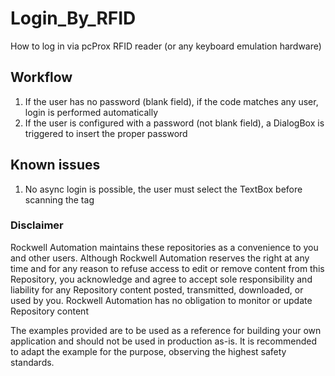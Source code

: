 # Login_By_RFID
How to log in via pcProx RFID reader (or any keyboard emulation hardware)

## Workflow
1. If the user has no password (blank field), if the code matches any user, login is performed automatically
2. If the user is configured with a password (not blank field), a DialogBox is triggered to insert the proper password

## Known issues
1. No async login is possible, the user must select the TextBox before scanning the tag

### Disclaimer

Rockwell Automation maintains these repositories as a convenience to you and other users. Although Rockwell Automation reserves the right at any time and for any reason to refuse access to edit or remove content from this Repository, you acknowledge and agree to accept sole responsibility and liability for any Repository content posted, transmitted, downloaded, or used by you. Rockwell Automation has no obligation to monitor or update Repository content

The examples provided are to be used as a reference for building your own application and should not be used in production as-is. It is recommended to adapt the example for the purpose, observing the highest safety standards.
